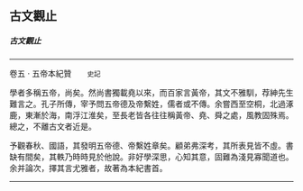 

## 古文觀止

##### 古文觀止

* * *

卷五 ‧ 五帝本紀贊　　`史記`

學者多稱五帝，尚矣。然尚書獨載堯以來，而百家言黃帝，其文不雅馴，荐紳先生難言之。孔子所傳，宰予問五帝德及帝繫姓，儒者或不傳。余嘗西至空桐，北過涿鹿，東漸於海，南浮江淮矣，至長老皆各往往稱黃帝、堯、舜之處，風教固殊焉。總之，不離古文者近是。

予觀春秋、國語，其發明五帝德、帝繫姓章矣。顧弟弗深考，其所表見皆不虛。書缺有間矣，其軼乃時時見於他說。非好學深思，心知其意，固難為淺見寡聞道也。余并論次，擇其言尤雅者，故著為本紀書首。

* * *

